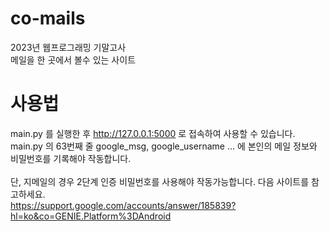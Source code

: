 # co-mails
2023년 웹프로그래밍 기말고사 <br>
메일을 한 곳에서 볼수 있는 사이트

# 사용법
main.py 를 실행한 후 http://127.0.0.1:5000 로 접속하여 사용할 수 있습니다. <br>
main.py 의 63번째 줄 google_msg, google_username ... 에 본인의 메일 정보와 비밀번호를 기록해야 작동합니다. <br> <br>
단, 지메일의 경우 2단계 인증 비밀번호를 사용해야 작동가능합니다. 다음 사이트를 참고하세요. <br>
https://support.google.com/accounts/answer/185839?hl=ko&co=GENIE.Platform%3DAndroid
